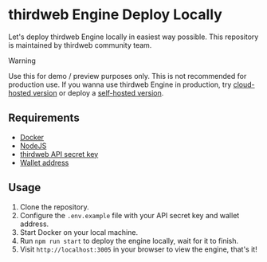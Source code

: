 # thirdweb Engine Deploy Locally

Let's deploy thirdweb Engine locally in easiest way possible. This repository is maintained by thirdweb community team.

> [!WARNING]
> Use this for demo / preview purposes only. This is not recommended for production use. If you wanna use thirdweb Engine in production, try [cloud-hosted version](https://thirdweb.com/dashboard/engine?requestCloudHosted) or deploy a [self-hosted version](https://blog.warengonzaga.com/how-to-deploy-a-self-hosted-thirdweb-engine-on-railway-in-less-than-3-minutes).

## Requirements

- [Docker](https://docs.docker.com/get-docker/)
- [NodeJS](https://nodejs.org/en/download/)
- [thirdweb API secret key](https://thirdweb.com/dashboard/api-keys)
- [Wallet address](https://portal.thirdweb.com/glossary/wallet)

## Usage

1. Clone the repository.
2. Configure the `.env.example` file with your API secret key and wallet address.
3. Start Docker on your local machine.
4. Run `npm run start` to deploy the engine locally, wait for it to finish.
5. Visit `http://localhost:3005` in your browser to view the engine, that's it!
